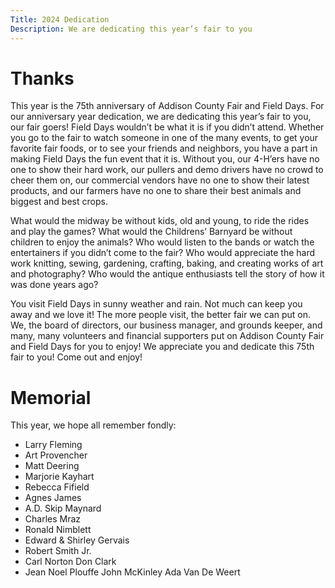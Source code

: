 ```yaml
---
Title: 2024 Dedication
Description: We are dedicating this year’s fair to you
---
```

# Thanks

This year is the 75th anniversary of Addison County Fair and Field Days. For our anniversary year dedication, we are dedicating this year’s fair to you, our fair goers! Field Days wouldn’t be what it is if you didn’t attend. Whether you go to the fair to watch someone in one of the many events, to get your favorite fair foods, or to see your friends and neighbors, you have a part in making Field Days the fun event that it is. Without you, our 4-H’ers have no one to show their hard work, our pullers and demo drivers have no crowd to cheer them on, our commercial vendors have no one to show their latest products, and our farmers have no one to share their best animals and biggest and best crops.

What would the midway be without kids, old and young, to ride the rides and play the games? What would the Childrens’ Barnyard be without children to enjoy the animals? Who would listen to the bands or watch the entertainers if you didn’t come to the fair? Who would appreciate the hard work knitting, sewing, gardening, crafting, baking, and creating works of art and photography? Who would the antique enthusiasts tell the story of how it was done years ago?

You visit Field Days in sunny weather and rain. Not much can keep you away and we love it! The more people visit, the better fair we can put on. We, the board of directors, our business manager, and grounds keeper, and many, many volunteers and financial supporters put on Addison County Fair and Field Days for you to enjoy! We appreciate you and dedicate this 75th fair to you! Come out and enjoy!

# Memorial

This year, we hope all remember fondly:

* Larry Fleming 
* Art Provencher 
* Matt Deering 
* Marjorie Kayhart 
* Rebecca Fifield
* Agnes James
* A.D. Skip Maynard 
* Charles Mraz
* Ronald Nimblett 
* Edward & Shirley Gervais
* Robert Smith Jr.
* Carl Norton Don Clark
* Jean Noel Plouffe John McKinley Ada Van De Weert